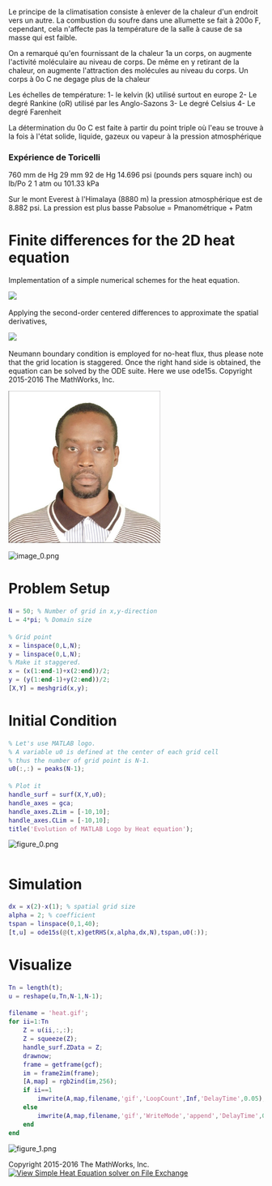 Le principe de la climatisation consiste à enlever de la chaleur d'un endroit vers un autre.  La combustion du soufre dans une allumette se fait à 200o F, cependant, cela n'affecte pas la température de la salle à cause de sa masse qui est faible.

On a remarqué qu'en fournissant de la chaleur 1a un corps, on augmente l'activité moléculaire au niveau de corps.  De même en y retirant de la chaleur, on augmente l'attraction des molécules au niveau du corps.  Un corps à 0o C ne degage plus de la chaleur

Les échelles de température:
1- le kelvin (k) utilisé surtout en europe
2- Le degré Rankine (oR) utilisé par les Anglo-Sazons
3- Le degré Celsius
4- Le degré Farenheit

La détermination du 0o C est faite à partir du point triple où l'eau se trouve à la fois à l'état solide, liquide, gazeux ou vapeur à la pression atmosphérique

### Expérience de Toricelli

760 mm de Hg
29 mm 92 de Hg
14.696 psi (pounds pers square inch) ou lb/Po 2
1 atm ou 101.33 kPa

Sur le mont Everest à l'Himalaya (8880 m) la pression atmosphérique est de 8.882 psi.  La pression est plus basse
Pabsolue = Pmanométrique + Patm


# Finite differences for the 2D heat equation


Implementation of a simple numerical schemes for the heat equation.



<img src="https://latex.codecogs.com/gif.latex?\frac{\partial&space;u}{\partial&space;t}=\alpha&space;\left(\frac{\partial^2&space;u}{\partial&space;x^2&space;}+\frac{\partial^2&space;u}{\partial&space;y^2&space;}\right)."/>



Applying the second-order centered differences to approximate the spatial derivatives,



<img src="https://latex.codecogs.com/gif.latex?\frac{\partial&space;u}{\partial&space;t}=\alpha&space;\left(\frac{u(i-1,j)-2u(i,j)+u(i+1,j)}{\Delta&space;x^2&space;}+\frac{u(i,j-1)-2u(i,j)+u(i,j+1)}{\Delta&space;y^2&space;}\right)."/>



Neumann boundary condition is employed for no-heat flux, thus please note that the grid location is staggered. Once the right hand side is obtained, the equation can be solved by the ODE suite. Here we use ode15s. Copyright 2015-2016 The MathWorks, Inc.


<img src="/assets/pictures/self_500x500.jpg" alt="Self" style="width: 300px;"/>

![image_0.png](SimpleHeatEquation_images/image_0.png)


# Problem Setup
```matlab
N = 50; % Number of grid in x,y-direction
L = 4*pi; % Domain size

% Grid point
x = linspace(0,L,N);
y = linspace(0,L,N);
% Make it staggered.
x = (x(1:end-1)+x(2:end))/2;
y = (y(1:end-1)+y(2:end))/2;
[X,Y] = meshgrid(x,y);
```
# Initial Condition
```matlab
% Let's use MATLAB logo.
% A variable u0 is defined at the center of each grid cell
% thus the number of grid point is N-1.
u0(:,:) = peaks(N-1);

% Plot it
handle_surf = surf(X,Y,u0);
handle_axes = gca;
handle_axes.ZLim = [-10,10];
handle_axes.CLim = [-10,10];
title('Evolution of MATLAB Logo by Heat equation');
```

![figure_0.png](SimpleHeatEquation_images/figure_0.png)

```matlab
```
# Simulation
```matlab
dx = x(2)-x(1); % spatial grid size
alpha = 2; % coefficient
tspan = linspace(0,1,40);
[t,u] = ode15s(@(t,x)getRHS(x,alpha,dx,N),tspan,u0(:));
```
# Visualize
```matlab
Tn = length(t);
u = reshape(u,Tn,N-1,N-1);

filename = 'heat.gif';
for ii=1:Tn
    Z = u(ii,:,:);
    Z = squeeze(Z);
    handle_surf.ZData = Z;
    drawnow;
    frame = getframe(gcf);
    im = frame2im(frame);
    [A,map] = rgb2ind(im,256);
    if ii==1
        imwrite(A,map,filename,'gif','LoopCount',Inf,'DelayTime',0.05);
    else
        imwrite(A,map,filename,'gif','WriteMode','append','DelayTime',0.05);
    end
end
```

![figure_1.png](SimpleHeatEquation_images/figure_1.png)

Copyright 2015-2016 The MathWorks, Inc.
[![View Simple Heat Equation solver on File Exchange](https://www.mathworks.com/matlabcentral/images/matlab-file-exchange.svg)](https://jp.mathworks.com/matlabcentral/fileexchange/59916-simple-heat-equation-solver)

